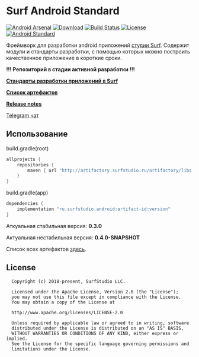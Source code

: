 # Surf Android Standard

[![Android Arsenal]( https://img.shields.io/badge/Android%20Arsenal-SurfAndroidStandard-green.svg?style=flat )]( https://android-arsenal.com/details/1/7290 )
[![Download][build_version_icon]][build_version_link]
[![Build Status][build_status_icon]][build_status_link]
[![License][license_icon]][license_link]
[![Android Standard][android_standard_icon]][android_standard_link]

Фреймворк для разработки android приложений [студии Surf](http://www.surfstudio.ru/).
Содержит модули и стандарты разработки, с помощью которых можно построить качественное приложение
в короткие сроки.

**!!! Репозиторий в стадии активной разработки !!!**

**[Стандарты разработки приложений в Surf][docs]**

**[Список артефактов][artifacts]**

**[Release notes](RELEASE_NOTES.md)**

[Telegram чат](https://t.me/surf_android)

## **Использование**

build.gradle(root)
```groovy
allprojects {
    repositories {
        maven { url "http://artifactory.surfstudio.ru/artifactory/libs-release-local" }
    }
}
```

build.gradle(app)
```groovy
dependencies {
    implementation "ru.surfstudio.android:artifact-id:version"
}
```

Аткуальная стабильная версия: **0.3.0**

Актуальная нестабильная версия: **0.4.0-SNAPSHOT**

Список всех артефактов [здесь][artifacts].

## License
```
  Copyright (c) 2018-present, SurfStudio LLC.

  Licensed under the Apache License, Version 2.0 (the "License");
  you may not use this file except in compliance with the License.
  You may obtain a copy of the License at

  http://www.apache.org/licenses/LICENSE-2.0

  Unless required by applicable law or agreed to in writing, software
  distributed under the License is distributed on an "AS IS" BASIS,
  WITHOUT WARRANTIES OR CONDITIONS OF ANY KIND, either express or implied.
  See the License for the specific language governing permissions and
  limitations under the License.
```

[docs]: docs/main.md
[artifacts]: docs/artifacts.md

[build_version_link]: https://bintray.com/surf/maven/easyadapter/_latestVersion
[build_version_icon]: https://img.shields.io/bintray/v/surf/maven/easyadapter?label=JCenter
[build_status_link]: https://jenkins.surfstudio.ru/view/Projects/view/Android_Standard/job/Android_Standard_Component_Mirroring_Job/
[build_status_icon]: https://jenkins.surfstudio.ru/buildStatus/icon?job=Android_Standard_Component_Mirroring_Job
[license_link]: http://www.apache.org/licenses/LICENSE-2.0
[license_icon]: https://img.shields.io/badge/license-Apache%202-blue
[wiki_link]: $WIKI_LINK$
[release_notes]: /$MODULE_NAME$/RELEASE_NOTES.md
[issue_tracker]: $ISSUE_TRACKER$

[android_standard_icon]: https://img.shields.io/badge/Android%20Standard-Repo-brightgreen 
[android_standard_link]: https://github.com/surfstudio/SurfAndroidStandard
[surf]: https://surfstudio.ru/